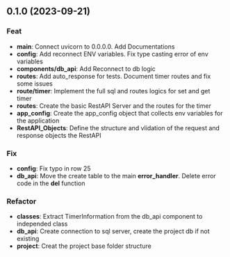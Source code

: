 ## 0.1.0 (2023-09-21)

### Feat

- **main**: Connect uvicorn to 0.0.0.0. Add Documentations
- **config**: Add reconnect ENV variables. Fix type casting error of env variables
- **components/db_api**: Add Reconnect to db logic
- **routes**: Add auto_response for tests. Document timer routes and fix some issues
- **route/timer**: Implement the full sql and routes logics for set and get timer
- **routes**: Create the basic RestAPI Server and the routes for the timer
- **app_config**: Create the app_config object that collects env variables for the application
- **RestAPI_Objects**: Define the structure and vlidation of the request and response objects the RestAPI

### Fix

- **config**: Fix typo in row 25
- **db_api**: Move the create table to the main __error_handler__. Delete error code in the __del__ function

### Refactor

- **classes**: Extract TimerInformation from the db_api component to independed class
- **db_api**: Create connection to sql server, create the project db if not existing
- **project**: Creat the project base folder structure
